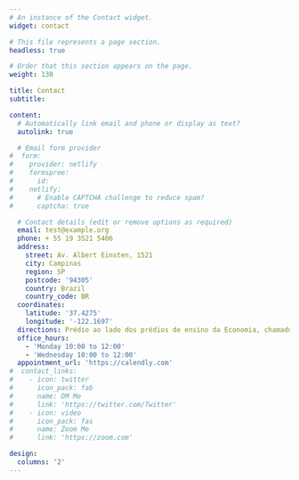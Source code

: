 ```yaml
---
# An instance of the Contact widget.
widget: contact

# This file represents a page section.
headless: true

# Order that this section appears on the page.
weight: 130

title: Contact
subtitle:

content:
  # Automatically link email and phone or display as text?
  autolink: true

  # Email form provider
#  form:
#    provider: netlify
#    formspree:
#      id:
#    netlify:
#      # Enable CAPTCHA challenge to reduce spam?
#      captcha: true

  # Contact details (edit or remove options as required)
  email: test@example.org
  phone: + 55 19 3521 5406
  address:
    street: Av. Albert Einsten, 1521
    city: Campinas
    region: SP
    postcode: '94305'
    country: Brazil
    country_code: BR
  coordinates:
    latitude: '37.4275'
    longitude: '-122.1697'
  directions: Prédio ao lado dos prédios de ensino da Economia, chamado de IC2
  office_hours:
    - 'Monday 10:00 to 12:00'
    - 'Wednesday 10:00 to 12:00'
  appointment_url: 'https://calendly.com'
#  contact_links:
#    - icon: twitter
#      icon_pack: fab
#      name: DM Me
#      link: 'https://twitter.com/Twitter'
#    - icon: video
#      icon_pack: fas
#      name: Zoom Me
#      link: 'https://zoom.com'

design:
  columns: '2'
---
```

